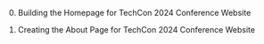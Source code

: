 0. Building the Homepage for TechCon 2024 Conference Website

1. Creating the About Page for TechCon 2024 Conference Website
